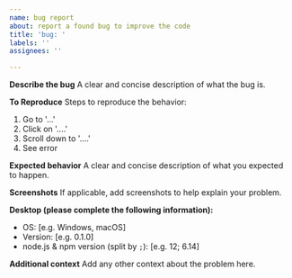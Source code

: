 ```yaml
---
name: bug report
about: report a found bug to improve the code
title: 'bug: '
labels: ''
assignees: ''

---
```


**Describe the bug**
A clear and concise description of what the bug is.

**To Reproduce**
Steps to reproduce the behavior:
1. Go to '...'
2. Click on '....'
3. Scroll down to '....'
4. See error

**Expected behavior**
A clear and concise description of what you expected to happen.

**Screenshots**
If applicable, add screenshots to help explain your problem.

**Desktop (please complete the following information):**
 - OS: [e.g. Windows, macOS]
 - Version: [e.g. 0.1.0]
 - node.js & npm version (split by `;`): [e.g. 12; 6.14]

**Additional context**
Add any other context about the problem here.
